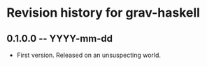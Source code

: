 # Revision history for grav-haskell

## 0.1.0.0 -- YYYY-mm-dd

* First version. Released on an unsuspecting world.

